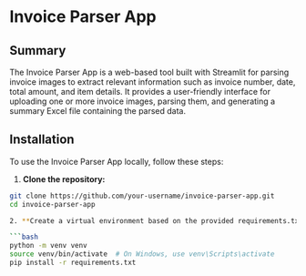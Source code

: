 # Invoice Parser App

## Summary

The Invoice Parser App is a web-based tool built with Streamlit for parsing invoice images to extract relevant information such as invoice number, date, total amount, and item details. It provides a user-friendly interface for uploading one or more invoice images, parsing them, and generating a summary Excel file containing the parsed data.

## Installation

To use the Invoice Parser App locally, follow these steps:

1. **Clone the repository:**

```bash
git clone https://github.com/your-username/invoice-parser-app.git
cd invoice-parser-app

2. **Create a virtual environment based on the provided requirements.txt file:**

```bash
python -m venv venv
source venv/bin/activate  # On Windows, use venv\Scripts\activate
pip install -r requirements.txt
